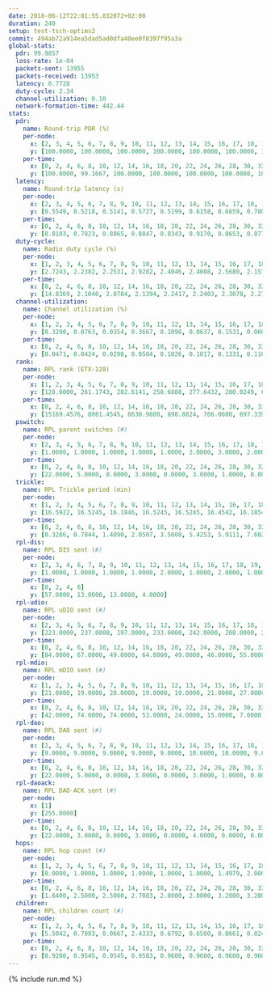 ```yaml
---
date: 2018-06-12T22:01:55.832072+02:00
duration: 240
setup: test-tsch-optims2
commit: 494ab72a914ea5dad5ad0dfa40ee0f8397f95a3a
global-stats:
  pdr: 99.9857
  loss-rate: 1e-04
  packets-sent: 13955
  packets-received: 13953
  latency: 0.7728
  duty-cycle: 2.34
  channel-utilization: 0.10
  network-formation-time: 442.44
stats:
  pdr:
    name: Round-trip PDR (%)
    per-node:
      x: [2, 3, 4, 5, 6, 7, 8, 9, 10, 11, 12, 13, 14, 15, 16, 17, 18, 19, 20, 21, 22, 23, 24, 25]
      y: [100.0000, 100.0000, 100.0000, 100.0000, 100.0000, 100.0000, 100.0000, 100.0000, 100.0000, 99.8276, 100.0000, 100.0000, 99.8182, 100.0000, 100.0000, 100.0000, 100.0000, 100.0000, 100.0000, 100.0000, 100.0000, 100.0000, 100.0000, 100.0000]
    per-time:
      x: [0, 2, 4, 6, 8, 10, 12, 14, 16, 18, 20, 22, 24, 26, 28, 30, 32, 34, 36, 38, 40, 42, 44, 46, 48, 50, 52, 54, 56, 58, 60, 62, 64, 66, 68, 70, 72, 74, 76, 78, 80, 82, 84, 86, 88, 90, 92, 94, 96, 98, 100, 102, 104, 106, 108, 110, 112, 114, 116, 118, 120, 122, 124, 126, 128, 130, 132, 134, 136, 138, 140, 142, 144, 146, 148, 150, 152, 154, 156, 158, 160, 162, 164, 166, 168, 170, 172, 174, 176, 178, 180, 182, 184, 186, 188, 190, 192, 194, 196, 198, 200, 202, 204, 206, 208, 210, 212, 214, 216, 218, 220, 222, 224, 226, 228, 230, 232]
      y: [100.0000, 99.1667, 100.0000, 100.0000, 100.0000, 100.0000, 100.0000, 100.0000, 100.0000, 100.0000, 100.0000, 100.0000, 100.0000, 100.0000, 100.0000, 100.0000, 100.0000, 100.0000, 100.0000, 100.0000, 100.0000, 100.0000, 100.0000, 100.0000, 100.0000, 100.0000, 100.0000, 100.0000, 100.0000, 100.0000, 100.0000, 100.0000, 100.0000, 100.0000, 100.0000, 100.0000, 100.0000, 99.1667, 100.0000, 100.0000, 100.0000, 100.0000, 100.0000, 100.0000, 100.0000, 100.0000, 100.0000, 100.0000, 100.0000, 100.0000, 100.0000, 100.0000, 100.0000, 100.0000, 100.0000, 100.0000, 100.0000, 100.0000, 100.0000, 100.0000, 100.0000, 100.0000, 100.0000, 100.0000, 100.0000, 100.0000, 100.0000, 100.0000, 100.0000, 100.0000, 100.0000, 100.0000, 100.0000, 100.0000, 100.0000, 100.0000, 100.0000, 100.0000, 100.0000, 100.0000, 100.0000, 100.0000, 100.0000, 100.0000, 100.0000, 100.0000, 100.0000, 100.0000, 100.0000, 100.0000, 100.0000, 100.0000, 100.0000, 100.0000, 100.0000, 100.0000, 100.0000, 100.0000, 100.0000, 100.0000, 100.0000, 100.0000, 100.0000, 100.0000, 100.0000, 100.0000, 100.0000, 100.0000, 100.0000, 100.0000, 100.0000, 100.0000, 100.0000, 100.0000, 100.0000, 100.0000, 100.0000]
  latency:
    name: Round-trip latency (s)
    per-node:
      x: [2, 3, 4, 5, 6, 7, 8, 9, 10, 11, 12, 13, 14, 15, 16, 17, 18, 19, 20, 21, 22, 23, 24, 25]
      y: [0.5549, 0.5218, 0.5141, 0.5727, 0.5199, 0.6158, 0.6859, 0.7809, 0.6494, 0.7801, 0.6785, 0.7386, 0.8242, 0.7971, 0.8555, 0.7997, 0.8774, 0.9170, 0.9220, 0.8913, 1.0043, 1.0014, 1.0378, 0.9970]
    per-time:
      x: [0, 2, 4, 6, 8, 10, 12, 14, 16, 18, 20, 22, 24, 26, 28, 30, 32, 34, 36, 38, 40, 42, 44, 46, 48, 50, 52, 54, 56, 58, 60, 62, 64, 66, 68, 70, 72, 74, 76, 78, 80, 82, 84, 86, 88, 90, 92, 94, 96, 98, 100, 102, 104, 106, 108, 110, 112, 114, 116, 118, 120, 122, 124, 126, 128, 130, 132, 134, 136, 138, 140, 142, 144, 146, 148, 150, 152, 154, 156, 158, 160, 162, 164, 166, 168, 170, 172, 174, 176, 178, 180, 182, 184, 186, 188, 190, 192, 194, 196, 198, 200, 202, 204, 206, 208, 210, 212, 214, 216, 218, 220, 222, 224, 226, 228, 230, 232]
      y: [0.8103, 0.7823, 0.8865, 0.8847, 0.8343, 0.9170, 0.8653, 0.8773, 0.9096, 0.8594, 0.8444, 0.8338, 0.7720, 0.8146, 0.8141, 0.7777, 0.7979, 0.8072, 0.7932, 0.7958, 0.7784, 0.7700, 0.7795, 0.7822, 0.7060, 0.7507, 0.7780, 0.7773, 0.7519, 0.7635, 0.7738, 0.7742, 0.7500, 0.7856, 0.7979, 0.7843, 0.7594, 0.7760, 0.7875, 0.8077, 0.8177, 0.8155, 0.7999, 0.7929, 0.7792, 0.8031, 0.7949, 0.8082, 0.8029, 0.7748, 0.7904, 0.8023, 0.7816, 0.7747, 0.7597, 0.7771, 0.7872, 0.7856, 0.7850, 0.7658, 0.7406, 0.7791, 0.7578, 0.7550, 0.7622, 0.7566, 0.7408, 0.7598, 0.7404, 0.7670, 0.7406, 0.7576, 0.7805, 0.7433, 0.7586, 0.7752, 0.7636, 0.7577, 0.7814, 0.7312, 0.7360, 0.7600, 0.7652, 0.7522, 0.7608, 0.7757, 0.7311, 0.7587, 0.7802, 0.7781, 0.7774, 0.7685, 0.7619, 0.7471, 0.7209, 0.7015, 0.7355, 0.7406, 0.7416, 0.7375, 0.7169, 0.7010, 0.6975, 0.7408, 0.7461, 0.7252, 0.6947, 0.6927, 0.7480, 0.7473, 0.7554, 0.7130, 0.7243, 0.7197, 0.7172, 0.7198, 0.7652]
  duty-cycle:
    name: Radio duty cycle (%)
    per-node:
      x: [1, 2, 3, 4, 5, 6, 7, 8, 9, 10, 11, 12, 13, 14, 15, 16, 17, 18, 19, 20, 21, 22, 23, 24, 25]
      y: [2.7243, 2.2382, 2.2531, 2.9282, 2.4046, 2.4008, 2.5680, 2.1577, 2.1246, 2.1942, 2.1980, 2.4984, 2.3792, 2.2788, 2.4202, 2.3163, 2.5332, 2.3134, 2.2739, 2.3102, 2.2932, 2.1836, 2.1592, 2.2326, 2.1476]
    per-time:
      x: [0, 2, 4, 6, 8, 10, 12, 14, 16, 18, 20, 22, 24, 26, 28, 30, 32, 34, 36, 38, 40, 42, 44, 46, 48, 50, 52, 54, 56, 58, 60, 62, 64, 66, 68, 70, 72, 74, 76, 78, 80, 82, 84, 86, 88, 90, 92, 94, 96, 98, 100, 102, 104, 106, 108, 110, 112, 114, 116, 118, 120, 122, 124, 126, 128, 130, 132, 134, 136, 138, 140, 142, 144, 146, 148, 150, 152, 154, 156, 158, 160, 162, 164, 166, 168, 170, 172, 174, 176, 178, 180, 182, 184, 186, 188, 190, 192, 194, 196, 198, 200, 202, 204, 206, 208, 210, 212, 214, 216, 218, 220, 222, 224, 226, 228, 230, 232, 234, 236, 238]
      y: [14.8369, 2.1040, 2.0784, 2.1394, 2.2417, 2.2403, 2.3078, 2.2718, 2.2660, 2.2856, 2.2581, 2.2852, 2.2691, 2.2389, 2.2696, 2.3095, 2.2595, 2.2650, 2.2621, 2.2492, 2.2515, 2.2573, 2.2602, 2.2402, 2.2659, 2.2766, 2.2418, 2.2317, 2.2051, 2.2597, 2.2321, 2.2742, 2.2302, 2.2510, 2.2500, 2.2310, 2.2435, 2.2737, 2.2735, 2.2505, 2.2291, 2.2530, 2.2632, 2.2841, 2.2540, 2.2723, 2.2597, 2.2423, 2.2328, 2.2576, 2.2527, 2.2417, 2.2484, 2.2528, 2.2501, 2.2432, 2.2419, 2.2354, 2.2211, 2.2405, 2.2482, 2.2483, 2.2295, 2.2347, 2.2092, 2.2469, 2.2053, 2.2231, 2.2388, 2.2270, 2.2258, 2.2265, 2.2233, 2.2178, 2.2160, 2.2241, 2.2451, 2.2251, 2.2626, 2.2448, 2.2205, 2.2350, 2.2420, 2.2144, 2.2216, 2.2372, 2.2341, 2.2312, 2.2364, 2.2244, 2.2282, 2.2284, 2.2629, 2.2434, 2.2431, 2.2356, 2.2365, 2.2285, 2.2030, 2.2000, 2.2214, 2.2101, 2.2185, 2.2145, 2.2079, 2.1924, 2.2177, 2.2284, 2.2179, 2.2145, 2.1838, 2.2148, 2.2429, 2.2352, 2.2321, 2.2185, 2.2095, 2.2129, 2.1959, 2.2202]
  channel-utilization:
    name: Channel utilization (%)
    per-node:
      x: [1, 2, 3, 4, 5, 6, 7, 8, 9, 10, 11, 12, 13, 14, 15, 16, 17, 18, 19, 20, 21, 22, 23, 24, 25]
      y: [0.3290, 0.0763, 0.0354, 0.3667, 0.1098, 0.0637, 0.1531, 0.0608, 0.0375, 0.0679, 0.0346, 0.2197, 0.1009, 0.0363, 0.1395, 0.0678, 0.1752, 0.0692, 0.0456, 0.0709, 0.0750, 0.0336, 0.0375, 0.0321, 0.0337]
    per-time:
      x: [0, 2, 4, 6, 8, 10, 12, 14, 16, 18, 20, 22, 24, 26, 28, 30, 32, 34, 36, 38, 40, 42, 44, 46, 48, 50, 52, 54, 56, 58, 60, 62, 64, 66, 68, 70, 72, 74, 76, 78, 80, 82, 84, 86, 88, 90, 92, 94, 96, 98, 100, 102, 104, 106, 108, 110, 112, 114, 116, 118, 120, 122, 124, 126, 128, 130, 132, 134, 136, 138, 140, 142, 144, 146, 148, 150, 152, 154, 156, 158, 160, 162, 164, 166, 168, 170, 172, 174, 176, 178, 180, 182, 184, 186, 188, 190, 192, 194, 196, 198, 200, 202, 204, 206, 208, 210, 212, 214, 216, 218, 220, 222, 224, 226, 228, 230, 232, 234, 236, 238]
      y: [0.0471, 0.0424, 0.0298, 0.0584, 0.1026, 0.1017, 0.1331, 0.1166, 0.1175, 0.1228, 0.1148, 0.1234, 0.1184, 0.1079, 0.1163, 0.1210, 0.1067, 0.1072, 0.1056, 0.1027, 0.1012, 0.1041, 0.1073, 0.0981, 0.1064, 0.1065, 0.0994, 0.0943, 0.0903, 0.1033, 0.0977, 0.1090, 0.0958, 0.0987, 0.1017, 0.0911, 0.0995, 0.1107, 0.1084, 0.1024, 0.0947, 0.1026, 0.1062, 0.1132, 0.1051, 0.1115, 0.1078, 0.1016, 0.0981, 0.1054, 0.1061, 0.1013, 0.1028, 0.1020, 0.1027, 0.1016, 0.1021, 0.0991, 0.0942, 0.1011, 0.1023, 0.1037, 0.0978, 0.0980, 0.0902, 0.1013, 0.0897, 0.0950, 0.1029, 0.0979, 0.0954, 0.0970, 0.0936, 0.0966, 0.0957, 0.0976, 0.1044, 0.0951, 0.1101, 0.1016, 0.0966, 0.0983, 0.1032, 0.0943, 0.0964, 0.1013, 0.0991, 0.0965, 0.0987, 0.0944, 0.0956, 0.0967, 0.1067, 0.1001, 0.0994, 0.0968, 0.0967, 0.0977, 0.0907, 0.0887, 0.0970, 0.0937, 0.0953, 0.0930, 0.0920, 0.0855, 0.0926, 0.0975, 0.0955, 0.0945, 0.0834, 0.0925, 0.1023, 0.0969, 0.0993, 0.0932, 0.0910, 0.0913, 0.0871, 0.0950]
  rank:
    name: RPL rank (ETX-128)
    per-node:
      x: [1, 2, 3, 4, 5, 6, 7, 8, 9, 10, 11, 12, 13, 14, 15, 16, 17, 18, 19, 20, 21, 22, 23, 24, 25]
      y: [128.0000, 261.1743, 282.6141, 258.6888, 277.6432, 280.0249, 670.4421, 1007.4057, 576.2863, 456.2222, 872.7976, 962.7490, 1024.7581, 908.5697, 601.3704, 714.2348, 588.0415, 2032.0732, 1037.6586, 2100.0943, 788.5469, 2188.5547, 911.1626, 911.9592, 923.3469]
    per-time:
      x: [0, 2, 4, 6, 8, 10, 12, 14, 16, 18, 20, 22, 24, 26, 28, 30, 32, 34, 36, 38, 40, 42, 44, 46, 48, 50, 52, 54, 56, 58, 60, 62, 64, 66, 68, 70, 72, 74, 76, 78, 80, 82, 84, 86, 88, 90, 92, 94, 96, 98, 100, 102, 104, 106, 108, 110, 112, 114, 116, 118, 120, 122, 124, 126, 128, 130, 132, 134, 136, 138, 140, 142, 144, 146, 148, 150, 152, 154, 156, 158, 160, 162, 164, 166, 168, 170, 172, 174, 176, 178, 180, 182, 184, 186, 188, 190, 192, 194, 196, 198, 200, 202, 204, 206, 208, 210, 212, 214, 216, 218, 220, 222, 224, 226, 228, 230, 232, 234, 236, 238]
      y: [15169.4576, 8061.4545, 8630.9800, 898.8824, 766.0600, 697.3396, 689.8235, 698.9800, 692.2400, 685.8000, 697.0200, 712.7400, 719.8039, 713.4118, 723.7451, 704.1923, 673.4909, 637.5200, 621.9200, 612.3725, 616.7200, 622.7000, 619.6471, 614.3333, 592.4717, 574.4706, 556.7200, 553.9400, 553.7400, 555.3800, 551.5200, 556.6981, 549.0000, 548.0800, 547.4200, 545.6471, 542.4510, 546.7308, 528.2200, 537.3077, 539.7200, 547.3333, 538.0800, 552.6471, 565.2745, 561.3137, 559.2549, 558.2000, 563.4314, 554.0385, 559.7647, 550.2157, 538.4615, 527.3800, 530.5800, 538.5400, 535.9608, 528.0800, 524.5000, 530.1961, 513.6275, 523.9000, 522.0800, 520.0962, 521.9400, 520.7600, 523.2800, 537.6600, 545.8269, 522.4800, 518.6400, 518.8800, 526.8627, 511.0400, 516.7000, 514.3600, 536.4808, 548.6226, 523.6471, 525.5490, 527.5600, 535.0000, 525.2400, 521.7400, 518.3800, 525.3137, 530.4902, 528.8431, 524.9400, 522.6200, 518.4400, 517.6275, 511.1000, 515.5686, 507.6800, 511.7800, 509.9804, 516.1200, 511.6078, 508.0800, 520.5200, 521.0000, 512.7500, 516.8824, 517.9412, 512.1400, 520.1400, 542.6200, 534.2692, 526.5882, 519.9400, 522.0377, 509.8627, 511.8200, 508.6600, 512.4600, 510.5200, 501.6923, 494.8600, 498.7000]
  pswitch:
    name: RPL parent switches (#)
    per-node:
      x: [2, 3, 4, 5, 6, 7, 8, 9, 10, 11, 12, 13, 14, 15, 16, 17, 18, 19, 20, 21, 22, 23, 24, 25]
      y: [1.0000, 1.0000, 1.0000, 1.0000, 1.0000, 2.0000, 3.0000, 2.0000, 4.0000, 7.0000, 2.0000, 7.0000, 4.0000, 4.0000, 8.0000, 2.0000, 7.0000, 10.0000, 6.0000, 6.0000, 9.0000, 8.0000, 7.0000, 7.0000]
    per-time:
      x: [0, 2, 4, 6, 8, 10, 12, 14, 16, 18, 20, 22, 24, 26, 28, 30, 32, 34, 36, 38, 40, 42, 44, 46, 48, 50, 52, 54, 56, 58, 60, 62, 64, 66, 68, 70, 72, 74, 76, 78, 80, 82, 84, 86, 88, 90, 92, 94, 96, 98, 100, 102, 104, 106, 108, 110, 112, 114, 116, 118, 120, 122, 124, 126, 128, 130, 132, 134, 136, 138, 140, 142, 144, 146, 148, 150, 152, 154, 156, 158, 160, 162, 164, 166, 168, 170, 172, 174, 176, 178, 180, 182, 184, 186, 188, 190, 192, 194, 196, 198, 200, 202, 204, 206, 208, 210, 212, 214, 216, 218, 220, 222, 224, 226, 228, 230, 232, 234]
      y: [22.0000, 5.0000, 0.0000, 3.0000, 0.0000, 3.0000, 1.0000, 0.0000, 0.0000, 0.0000, 0.0000, 0.0000, 1.0000, 1.0000, 1.0000, 2.0000, 5.0000, 0.0000, 0.0000, 1.0000, 0.0000, 0.0000, 1.0000, 1.0000, 3.0000, 1.0000, 0.0000, 0.0000, 0.0000, 0.0000, 0.0000, 3.0000, 2.0000, 0.0000, 0.0000, 1.0000, 1.0000, 2.0000, 0.0000, 2.0000, 0.0000, 1.0000, 0.0000, 1.0000, 1.0000, 1.0000, 1.0000, 0.0000, 1.0000, 2.0000, 1.0000, 1.0000, 2.0000, 0.0000, 0.0000, 0.0000, 1.0000, 0.0000, 0.0000, 1.0000, 1.0000, 0.0000, 0.0000, 2.0000, 0.0000, 0.0000, 0.0000, 0.0000, 2.0000, 0.0000, 0.0000, 0.0000, 1.0000, 0.0000, 0.0000, 0.0000, 2.0000, 3.0000, 1.0000, 1.0000, 0.0000, 1.0000, 0.0000, 0.0000, 0.0000, 1.0000, 1.0000, 1.0000, 0.0000, 0.0000, 0.0000, 1.0000, 0.0000, 1.0000, 0.0000, 0.0000, 1.0000, 0.0000, 1.0000, 0.0000, 0.0000, 0.0000, 2.0000, 1.0000, 1.0000, 0.0000, 0.0000, 0.0000, 2.0000, 1.0000, 0.0000, 3.0000, 1.0000, 0.0000, 0.0000, 0.0000, 0.0000, 2.0000]
  trickle:
    name: RPL Trickle period (min)
    per-node:
      x: [1, 2, 3, 4, 5, 6, 7, 8, 9, 10, 11, 12, 13, 14, 15, 16, 17, 18, 19, 20, 21, 22, 23, 24, 25]
      y: [16.5922, 16.5245, 16.1846, 16.5245, 16.5245, 16.4542, 16.1854, 16.3952, 16.5959, 16.5672, 16.5122, 16.1188, 16.0669, 16.0975, 16.1323, 16.1375, 16.1744, 15.9178, 16.1471, 16.2564, 16.1934, 16.2690, 16.2674, 16.2614, 16.2614]
    per-time:
      x: [0, 2, 4, 6, 8, 10, 12, 14, 16, 18, 20, 22, 24, 26, 28, 30, 32, 34, 36, 38, 40, 42, 44, 46, 48, 50, 52, 54, 56, 58, 60, 62, 64, 66, 68, 70, 72, 74, 76, 78, 80, 82, 84, 86, 88, 90, 92, 94, 96, 98, 100, 102, 104, 106, 108, 110, 112, 114, 116, 118, 120, 122, 124, 126, 128, 130, 132, 134, 136, 138, 140, 142, 144, 146, 148, 150, 152, 154, 156, 158, 160, 162, 164, 166, 168, 170, 172, 174, 176, 178, 180, 182, 184, 186, 188, 190, 192, 194, 196, 198, 200, 202, 204, 206, 208, 210, 212, 214, 216, 218, 220, 222, 224, 226, 228, 230, 232, 234, 236, 238]
      y: [0.3286, 0.7844, 1.4090, 2.0507, 3.5608, 5.4253, 5.9111, 7.6022, 8.5634, 11.6217, 11.8839, 12.9324, 17.1336, 17.3049, 17.4763, 17.4763, 17.4763, 17.4763, 17.4763, 17.4763, 17.4763, 17.4763, 17.4763, 17.4763, 17.4763, 17.4763, 17.4763, 17.4763, 17.4763, 17.4763, 17.4763, 17.4763, 17.4763, 17.4763, 17.4763, 17.4763, 17.4763, 17.4763, 17.4763, 17.4763, 17.4763, 17.4763, 17.4763, 17.4763, 17.4763, 17.4763, 17.4763, 17.4763, 17.4763, 17.4763, 17.4763, 17.4763, 17.4763, 17.4763, 17.4763, 17.4763, 17.4763, 17.4763, 17.4763, 17.4763, 17.4763, 17.4763, 17.4763, 17.4763, 17.4763, 17.4763, 17.4763, 17.4763, 17.4763, 17.4763, 17.4763, 17.4763, 17.4763, 17.4763, 17.4763, 17.4763, 17.4763, 17.4763, 17.4763, 17.4763, 17.4763, 17.4763, 17.4763, 17.4763, 17.4763, 17.4763, 17.4763, 17.4763, 17.4763, 17.4763, 17.4763, 17.4763, 17.4763, 17.4763, 17.4763, 17.4763, 17.4763, 17.4763, 17.4763, 17.4763, 17.4763, 17.4763, 17.4763, 17.4763, 17.4763, 17.4763, 17.4763, 17.4763, 17.4763, 17.4763, 17.4763, 17.4763, 17.4763, 17.4763, 17.4763, 17.4763, 17.4763, 17.4763, 17.4763, 17.4763]
  rpl-dis:
    name: RPL DIS sent (#)
    per-node:
      x: [2, 3, 4, 6, 7, 8, 9, 10, 11, 12, 13, 14, 15, 16, 17, 18, 19, 20, 21, 22, 23, 24, 25]
      y: [1.0000, 1.0000, 1.0000, 1.0000, 2.0000, 1.0000, 2.0000, 1.0000, 1.0000, 1.0000, 2.0000, 3.0000, 3.0000, 3.0000, 3.0000, 13.0000, 3.0000, 15.0000, 3.0000, 13.0000, 4.0000, 6.0000, 4.0000]
    per-time:
      x: [0, 2, 4, 6]
      y: [57.0000, 13.0000, 13.0000, 4.0000]
  rpl-udio:
    name: RPL uDIO sent (#)
    per-node:
      x: [2, 3, 4, 5, 6, 7, 8, 9, 10, 11, 12, 13, 14, 15, 16, 17, 18, 19, 20, 21, 22, 23, 24, 25]
      y: [223.0000, 237.0000, 197.0000, 233.0000, 242.0000, 208.0000, 218.0000, 224.0000, 224.0000, 220.0000, 203.0000, 222.0000, 241.0000, 203.0000, 221.0000, 183.0000, 216.0000, 232.0000, 215.0000, 205.0000, 239.0000, 214.0000, 209.0000, 203.0000]
    per-time:
      x: [0, 2, 4, 6, 8, 10, 12, 14, 16, 18, 20, 22, 24, 26, 28, 30, 32, 34, 36, 38, 40, 42, 44, 46, 48, 50, 52, 54, 56, 58, 60, 62, 64, 66, 68, 70, 72, 74, 76, 78, 80, 82, 84, 86, 88, 90, 92, 94, 96, 98, 100, 102, 104, 106, 108, 110, 112, 114, 116, 118, 120, 122, 124, 126, 128, 130, 132, 134, 136, 138, 140, 142, 144, 146, 148, 150, 152, 154, 156, 158, 160, 162, 164, 166, 168, 170, 172, 174, 176, 178, 180, 182, 184, 186, 188, 190, 192, 194, 196, 198, 200, 202, 204, 206, 208, 210, 212, 214, 216, 218, 220, 222, 224, 226, 228, 230, 232, 234, 236, 238, 240]
      y: [84.0000, 67.0000, 49.0000, 64.0000, 49.0000, 46.0000, 55.0000, 49.0000, 52.0000, 48.0000, 46.0000, 49.0000, 39.0000, 40.0000, 50.0000, 54.0000, 52.0000, 43.0000, 33.0000, 48.0000, 34.0000, 48.0000, 45.0000, 47.0000, 44.0000, 45.0000, 43.0000, 32.0000, 34.0000, 35.0000, 45.0000, 51.0000, 49.0000, 41.0000, 38.0000, 32.0000, 40.0000, 46.0000, 50.0000, 48.0000, 36.0000, 38.0000, 35.0000, 34.0000, 35.0000, 51.0000, 52.0000, 52.0000, 47.0000, 41.0000, 34.0000, 35.0000, 40.0000, 52.0000, 45.0000, 52.0000, 37.0000, 34.0000, 31.0000, 33.0000, 49.0000, 48.0000, 57.0000, 42.0000, 35.0000, 37.0000, 36.0000, 41.0000, 49.0000, 48.0000, 48.0000, 44.0000, 36.0000, 30.0000, 33.0000, 49.0000, 50.0000, 51.0000, 52.0000, 38.0000, 31.0000, 35.0000, 41.0000, 50.0000, 47.0000, 48.0000, 49.0000, 26.0000, 32.0000, 33.0000, 51.0000, 48.0000, 48.0000, 48.0000, 36.0000, 32.0000, 42.0000, 45.0000, 50.0000, 52.0000, 46.0000, 44.0000, 33.0000, 32.0000, 32.0000, 52.0000, 51.0000, 45.0000, 48.0000, 46.0000, 32.0000, 39.0000, 43.0000, 50.0000, 48.0000, 50.0000, 39.0000, 43.0000, 34.0000, 30.0000, 0.0000]
  rpl-mdio:
    name: RPL mDIO sent (#)
    per-node:
      x: [1, 2, 3, 4, 5, 6, 7, 8, 9, 10, 11, 12, 13, 14, 15, 16, 17, 18, 19, 20, 21, 22, 23, 24, 25]
      y: [21.0000, 19.0000, 28.0000, 19.0000, 19.0000, 21.0000, 27.0000, 19.0000, 19.0000, 18.0000, 19.0000, 24.0000, 28.0000, 27.0000, 28.0000, 30.0000, 30.0000, 33.0000, 27.0000, 27.0000, 29.0000, 28.0000, 29.0000, 30.0000, 28.0000]
    per-time:
      x: [0, 2, 4, 6, 8, 10, 12, 14, 16, 18, 20, 22, 24, 26, 28, 30, 32, 34, 36, 38, 40, 42, 44, 46, 48, 50, 52, 54, 56, 58, 60, 62, 64, 66, 68, 70, 72, 74, 76, 78, 80, 82, 84, 86, 88, 90, 92, 94, 96, 98, 100, 102, 104, 106, 108, 110, 112, 114, 116, 118, 120, 122, 124, 126, 128, 130, 132, 134, 136, 138, 140, 142, 144, 146, 148, 150, 152, 154, 156, 158, 160, 162, 164, 166, 168, 170, 172, 174, 176, 178, 180, 182, 184, 186, 188, 190, 192, 194, 196, 198, 200, 202, 204, 206, 208, 210, 212, 214, 216, 218, 220, 222, 224, 226, 228, 230, 232, 234, 236, 238]
      y: [42.0000, 74.0000, 74.0000, 53.0000, 24.0000, 15.0000, 7.0000, 11.0000, 5.0000, 4.0000, 4.0000, 9.0000, 0.0000, 3.0000, 3.0000, 3.0000, 4.0000, 2.0000, 5.0000, 2.0000, 4.0000, 0.0000, 1.0000, 2.0000, 5.0000, 7.0000, 3.0000, 5.0000, 1.0000, 1.0000, 0.0000, 3.0000, 0.0000, 4.0000, 6.0000, 7.0000, 3.0000, 2.0000, 0.0000, 1.0000, 1.0000, 4.0000, 6.0000, 7.0000, 1.0000, 3.0000, 1.0000, 1.0000, 2.0000, 5.0000, 1.0000, 7.0000, 3.0000, 5.0000, 2.0000, 0.0000, 0.0000, 2.0000, 3.0000, 2.0000, 2.0000, 7.0000, 2.0000, 7.0000, 0.0000, 0.0000, 1.0000, 3.0000, 3.0000, 5.0000, 8.0000, 2.0000, 3.0000, 0.0000, 0.0000, 2.0000, 2.0000, 6.0000, 5.0000, 0.0000, 5.0000, 5.0000, 0.0000, 1.0000, 1.0000, 2.0000, 5.0000, 4.0000, 7.0000, 3.0000, 2.0000, 0.0000, 0.0000, 0.0000, 3.0000, 9.0000, 8.0000, 2.0000, 2.0000, 1.0000, 0.0000, 3.0000, 3.0000, 6.0000, 3.0000, 1.0000, 7.0000, 2.0000, 0.0000, 2.0000, 2.0000, 3.0000, 5.0000, 5.0000, 1.0000, 3.0000, 4.0000, 0.0000, 1.0000, 3.0000]
  rpl-dao:
    name: RPL DAO sent (#)
    per-node:
      x: [2, 3, 4, 5, 6, 7, 8, 9, 10, 11, 12, 13, 14, 15, 16, 17, 18, 19, 20, 21, 22, 23, 24, 25]
      y: [9.0000, 9.0000, 9.0000, 9.0000, 9.0000, 10.0000, 10.0000, 9.0000, 10.0000, 11.0000, 10.0000, 14.0000, 11.0000, 10.0000, 13.0000, 9.0000, 11.0000, 13.0000, 11.0000, 11.0000, 13.0000, 13.0000, 11.0000, 12.0000]
    per-time:
      x: [0, 2, 4, 6, 8, 10, 12, 14, 16, 18, 20, 22, 24, 26, 28, 30, 32, 34, 36, 38, 40, 42, 44, 46, 48, 50, 52, 54, 56, 58, 60, 62, 64, 66, 68, 70, 72, 74, 76, 78, 80, 82, 84, 86, 88, 90, 92, 94, 96, 98, 100, 102, 104, 106, 108, 110, 112, 114, 116, 118, 120, 122, 124, 126, 128, 130, 132, 134, 136, 138, 140, 142, 144, 146, 148, 150, 152, 154, 156, 158, 160, 162, 164, 166, 168, 170, 172, 174, 176, 178, 180, 182, 184, 186, 188, 190, 192, 194, 196, 198, 200, 202, 204, 206, 208, 210, 212, 214, 216, 218, 220, 222, 224, 226, 228, 230, 232, 234]
      y: [22.0000, 5.0000, 0.0000, 3.0000, 0.0000, 3.0000, 1.0000, 0.0000, 0.0000, 0.0000, 0.0000, 0.0000, 1.0000, 1.0000, 12.0000, 6.0000, 5.0000, 0.0000, 0.0000, 1.0000, 1.0000, 0.0000, 1.0000, 1.0000, 3.0000, 1.0000, 1.0000, 0.0000, 8.0000, 6.0000, 2.0000, 3.0000, 2.0000, 0.0000, 1.0000, 1.0000, 2.0000, 1.0000, 2.0000, 2.0000, 1.0000, 1.0000, 2.0000, 10.0000, 2.0000, 1.0000, 2.0000, 0.0000, 2.0000, 3.0000, 2.0000, 1.0000, 1.0000, 1.0000, 0.0000, 1.0000, 1.0000, 10.0000, 0.0000, 3.0000, 3.0000, 0.0000, 0.0000, 3.0000, 2.0000, 0.0000, 1.0000, 2.0000, 2.0000, 1.0000, 1.0000, 6.0000, 3.0000, 2.0000, 2.0000, 0.0000, 2.0000, 6.0000, 2.0000, 1.0000, 0.0000, 2.0000, 1.0000, 0.0000, 0.0000, 5.0000, 5.0000, 2.0000, 2.0000, 0.0000, 1.0000, 2.0000, 5.0000, 2.0000, 0.0000, 0.0000, 3.0000, 0.0000, 1.0000, 2.0000, 6.0000, 0.0000, 4.0000, 2.0000, 2.0000, 0.0000, 4.0000, 2.0000, 3.0000, 1.0000, 1.0000, 4.0000, 2.0000, 0.0000, 4.0000, 3.0000, 2.0000, 3.0000]
  rpl-daoack:
    name: RPL DAO-ACK sent (#)
    per-node:
      x: [1]
      y: [255.0000]
    per-time:
      x: [0, 2, 4, 6, 8, 10, 12, 14, 16, 18, 20, 22, 24, 26, 28, 30, 32, 34, 36, 38, 40, 42, 44, 46, 48, 50, 52, 54, 56, 58, 60, 62, 64, 66, 68, 70, 72, 74, 76, 78, 80, 82, 84, 86, 88, 90, 92, 94, 96, 98, 100, 102, 104, 106, 108, 110, 112, 114, 116, 118, 120, 122, 124, 126, 128, 130, 132, 134, 136, 138, 140, 142, 144, 146, 148, 150, 152, 154, 156, 158, 160, 162, 164, 166, 168, 170, 172, 174, 176, 178, 180, 182, 184, 186, 188, 190, 192, 194, 196, 198, 200, 202, 204, 206, 208, 210, 212, 214, 216, 218, 220, 222, 224, 226, 228, 230, 232, 234]
      y: [22.0000, 3.0000, 0.0000, 3.0000, 0.0000, 4.0000, 0.0000, 0.0000, 0.0000, 0.0000, 0.0000, 0.0000, 1.0000, 1.0000, 13.0000, 5.0000, 5.0000, 0.0000, 0.0000, 1.0000, 1.0000, 0.0000, 1.0000, 1.0000, 3.0000, 1.0000, 1.0000, 0.0000, 8.0000, 6.0000, 2.0000, 3.0000, 2.0000, 0.0000, 1.0000, 1.0000, 2.0000, 2.0000, 1.0000, 2.0000, 1.0000, 1.0000, 4.0000, 8.0000, 2.0000, 1.0000, 2.0000, 0.0000, 2.0000, 3.0000, 2.0000, 1.0000, 1.0000, 1.0000, 0.0000, 1.0000, 1.0000, 10.0000, 0.0000, 3.0000, 3.0000, 0.0000, 0.0000, 3.0000, 2.0000, 1.0000, 0.0000, 2.0000, 2.0000, 1.0000, 1.0000, 7.0000, 2.0000, 2.0000, 2.0000, 0.0000, 2.0000, 6.0000, 2.0000, 1.0000, 0.0000, 2.0000, 1.0000, 0.0000, 2.0000, 3.0000, 5.0000, 2.0000, 2.0000, 0.0000, 1.0000, 2.0000, 5.0000, 2.0000, 0.0000, 0.0000, 3.0000, 0.0000, 1.0000, 3.0000, 5.0000, 1.0000, 3.0000, 2.0000, 2.0000, 0.0000, 4.0000, 2.0000, 3.0000, 1.0000, 2.0000, 3.0000, 2.0000, 0.0000, 5.0000, 2.0000, 2.0000, 3.0000]
  hops:
    name: RPL hop count (#)
    per-node:
      x: [1, 2, 3, 4, 5, 6, 7, 8, 9, 10, 11, 12, 13, 14, 15, 16, 17, 18, 19, 20, 21, 22, 23, 24, 25]
      y: [0.0000, 1.0000, 1.0000, 1.0000, 1.0000, 1.0000, 1.4979, 2.0000, 3.0000, 2.0000, 3.0167, 1.9958, 2.0251, 3.0418, 2.9540, 3.3389, 2.8033, 3.8077, 4.0462, 3.9399, 3.9916, 4.5494, 4.8193, 4.9538, 4.8277]
    per-time:
      x: [0, 2, 4, 6, 8, 10, 12, 14, 16, 18, 20, 22, 24, 26, 28, 30, 32, 34, 36, 38, 40, 42, 44, 46, 48, 50, 52, 54, 56, 58, 60, 62, 64, 66, 68, 70, 72, 74, 76, 78, 80, 82, 84, 86, 88, 90, 92, 94, 96, 98, 100, 102, 104, 106, 108, 110, 112, 114, 116, 118, 120, 122, 124, 126, 128, 130, 132, 134, 136, 138, 140, 142, 144, 146, 148, 150, 152, 154, 156, 158, 160, 162, 164, 166, 168, 170, 172, 174, 176, 178, 180, 182, 184, 186, 188, 190, 192, 194, 196, 198, 200, 202, 204, 206, 208, 210, 212, 214, 216, 218, 220, 222, 224, 226, 228, 230, 232, 234, 236, 238]
      y: [1.6400, 2.5000, 2.5000, 2.7083, 2.8000, 2.8000, 3.2000, 3.2000, 3.2000, 3.2000, 3.2000, 3.2000, 2.9600, 2.9200, 2.9200, 2.9000, 2.8400, 2.8000, 2.8000, 2.8200, 2.8400, 2.8400, 2.8200, 2.8000, 2.8000, 2.7600, 2.7600, 2.7600, 2.7600, 2.7600, 2.7600, 2.7200, 2.7000, 2.6800, 2.6800, 2.7600, 2.8400, 2.8400, 2.8400, 2.7600, 2.7600, 2.8000, 2.8000, 2.8000, 2.8000, 2.8000, 2.7600, 2.7600, 2.7600, 2.7600, 2.8000, 2.8000, 2.8000, 2.8000, 2.8000, 2.8000, 2.7800, 2.7600, 2.7600, 2.7600, 2.6800, 2.6800, 2.6800, 2.6800, 2.6800, 2.6800, 2.6800, 2.6800, 2.6800, 2.6800, 2.6800, 2.6800, 2.6800, 2.6800, 2.6800, 2.6800, 2.6800, 2.6800, 2.6800, 2.6800, 2.6800, 2.6800, 2.6800, 2.6800, 2.6800, 2.6800, 2.6800, 2.7000, 2.7200, 2.7200, 2.7200, 2.7600, 2.7600, 2.7600, 2.7600, 2.7600, 2.6000, 2.4400, 2.4200, 2.4000, 2.4000, 2.4000, 2.3800, 2.3400, 2.3200, 2.3200, 2.3200, 2.3200, 2.3400, 2.3800, 2.4000, 2.4000, 2.4600, 2.4400, 2.4400, 2.4400, 2.4400, 2.4400, 2.4800, 2.4800]
  children:
    name: RPL children count (#)
    per-node:
      x: [1, 2, 3, 4, 5, 6, 7, 8, 9, 10, 11, 12, 13, 14, 15, 16, 17, 18, 19, 20, 21, 22, 23, 24, 25]
      y: [5.5042, 0.7083, 0.0667, 2.4333, 0.6792, 0.6500, 0.8661, 0.8243, 0.0962, 1.0962, 0.0000, 1.9375, 0.7155, 0.0209, 1.5565, 0.7322, 2.0000, 1.2735, 0.3445, 1.1202, 1.2176, 0.0000, 0.1008, 0.0000, 0.0000]
    per-time:
      x: [0, 2, 4, 6, 8, 10, 12, 14, 16, 18, 20, 22, 24, 26, 28, 30, 32, 34, 36, 38, 40, 42, 44, 46, 48, 50, 52, 54, 56, 58, 60, 62, 64, 66, 68, 70, 72, 74, 76, 78, 80, 82, 84, 86, 88, 90, 92, 94, 96, 98, 100, 102, 104, 106, 108, 110, 112, 114, 116, 118, 120, 122, 124, 126, 128, 130, 132, 134, 136, 138, 140, 142, 144, 146, 148, 150, 152, 154, 156, 158, 160, 162, 164, 166, 168, 170, 172, 174, 176, 178, 180, 182, 184, 186, 188, 190, 192, 194, 196, 198, 200, 202, 204, 206, 208, 210, 212, 214, 216, 218, 220, 222, 224, 226, 228, 230, 232, 234, 236, 238]
      y: [0.9200, 0.9545, 0.9545, 0.9583, 0.9600, 0.9600, 0.9600, 0.9600, 0.9600, 0.9600, 0.9600, 0.9600, 0.9600, 0.9600, 0.9600, 0.9600, 0.9600, 0.9600, 0.9600, 0.9600, 0.9600, 0.9600, 0.9600, 0.9600, 0.9600, 0.9600, 0.9600, 0.9600, 0.9600, 0.9600, 0.9600, 0.9600, 0.9600, 0.9600, 0.9600, 0.9600, 0.9600, 0.9600, 0.9600, 0.9600, 0.9600, 0.9600, 0.9600, 0.9600, 0.9600, 0.9600, 0.9600, 0.9600, 0.9600, 0.9600, 0.9600, 0.9600, 0.9600, 0.9600, 0.9600, 0.9600, 0.9600, 0.9600, 0.9600, 0.9600, 0.9600, 0.9600, 0.9600, 0.9600, 0.9600, 0.9600, 0.9600, 0.9600, 0.9600, 0.9600, 0.9600, 0.9600, 0.9600, 0.9600, 0.9600, 0.9600, 0.9600, 0.9600, 0.9600, 0.9600, 0.9600, 0.9600, 0.9600, 0.9600, 0.9600, 0.9600, 0.9600, 0.9600, 0.9600, 0.9600, 0.9600, 0.9600, 0.9600, 0.9600, 0.9600, 0.9600, 0.9600, 0.9600, 0.9600, 0.9600, 0.9600, 0.9600, 0.9600, 0.9600, 0.9600, 0.9600, 0.9600, 0.9600, 0.9600, 0.9600, 0.9600, 0.9600, 0.9600, 0.9600, 0.9600, 0.9600, 0.9600, 0.9600, 0.9600, 0.9600]
---
```


{% include run.md %}
